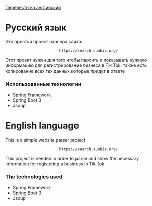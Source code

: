 
<a href="#english-translation" class="btn btn-primary">Перевести на английский</a>
<h1 id="russian-translation">Русский язык</h1>
Это простой проект парсера сайта: 

                            https://search.sunbiz.org/

Этот проект нужен для того чтобы парсить и показывать нужную информацию для регистрирование бизнеса в Tik Tok.
также есть копирование всех тех данных которые придут в ответе
### Использованные технологии

- Spring Framework
- Spring Boot 3
- Jsoup


<h1 id="english-translation">English language</h1>
This is a simple website parser project:

                            https://search.sunbiz.org/
                            
This project is needed in order to parse and show the necessary information for registering a business in Tik Tok.

### The technologies used
- Spring Framework
- Spring Boot 3
- Jsoup
